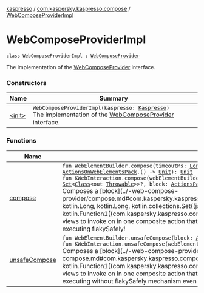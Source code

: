 [kaspresso](../../index.md) / [com.kaspersky.kaspresso.compose](../index.md) / [WebComposeProviderImpl](./index.md)

# WebComposeProviderImpl

`class WebComposeProviderImpl : `[`WebComposeProvider`](../-web-compose-provider/index.md)

The implementation of the [WebComposeProvider](../-web-compose-provider/index.md) interface.

### Constructors

| Name | Summary |
|---|---|
| [&lt;init&gt;](-init-.md) | `WebComposeProviderImpl(kaspresso: `[`Kaspresso`](../../com.kaspersky.kaspresso.kaspresso/-kaspresso/index.md)`)`<br>The implementation of the [WebComposeProvider](../-web-compose-provider/index.md) interface. |

### Functions

| Name | Summary |
|---|---|
| [compose](compose.md) | `fun WebElementBuilder.compose(timeoutMs: `[`Long`](https://kotlinlang.org/api/latest/jvm/stdlib/kotlin/-long/index.html)`?, intervalMs: `[`Long`](https://kotlinlang.org/api/latest/jvm/stdlib/kotlin/-long/index.html)`?, allowedExceptions: `[`Set`](https://kotlinlang.org/api/latest/jvm/stdlib/kotlin.collections/-set/index.html)`<`[`Class`](https://developer.android.com/reference/java/lang/Class.html)`<out `[`Throwable`](https://kotlinlang.org/api/latest/jvm/stdlib/kotlin/-throwable/index.html)`>>?, block: `[`ActionsOnWebElementsPack`](../../com.kaspersky.kaspresso.compose.pack/-actions-on-web-elements-pack/index.md)`.() -> `[`Unit`](https://kotlinlang.org/api/latest/jvm/stdlib/kotlin/-unit/index.html)`): `[`Unit`](https://kotlinlang.org/api/latest/jvm/stdlib/kotlin/-unit/index.html)<br>`fun KWebInteraction.compose(webElementBuilder: WebElementBuilder, timeoutMs: `[`Long`](https://kotlinlang.org/api/latest/jvm/stdlib/kotlin/-long/index.html)`?, intervalMs: `[`Long`](https://kotlinlang.org/api/latest/jvm/stdlib/kotlin/-long/index.html)`?, allowedExceptions: `[`Set`](https://kotlinlang.org/api/latest/jvm/stdlib/kotlin.collections/-set/index.html)`<`[`Class`](https://developer.android.com/reference/java/lang/Class.html)`<out `[`Throwable`](https://kotlinlang.org/api/latest/jvm/stdlib/kotlin/-throwable/index.html)`>>?, block: `[`ActionsPack`](../../com.kaspersky.kaspresso.compose.pack/-actions-pack/index.md)`<KWebInteraction>.() -> `[`Unit`](https://kotlinlang.org/api/latest/jvm/stdlib/kotlin/-unit/index.html)`): `[`Unit`](https://kotlinlang.org/api/latest/jvm/stdlib/kotlin/-unit/index.html)<br>Composes a [block](../-web-compose-provider/compose.md#com.kaspersky.kaspresso.compose.WebComposeProvider$compose(com.agoda.kakao.web.WebElementBuilder, kotlin.Long, kotlin.Long, kotlin.collections.Set((java.lang.Class((kotlin.Throwable)))), kotlin.Function1((com.kaspersky.kaspresso.compose.pack.ActionsOnWebElementsPack, kotlin.Unit)))/block) of actions with their web views to invoke on in one composite action that succeeds if at least one of it's parts succeeds. Please, be aware of `or` sections are executing flakySafely! |
| [unsafeCompose](unsafe-compose.md) | `fun WebElementBuilder.unsafeCompose(block: `[`ActionsOnWebElementsPack`](../../com.kaspersky.kaspresso.compose.pack/-actions-on-web-elements-pack/index.md)`.() -> `[`Unit`](https://kotlinlang.org/api/latest/jvm/stdlib/kotlin/-unit/index.html)`): `[`Unit`](https://kotlinlang.org/api/latest/jvm/stdlib/kotlin/-unit/index.html)<br>`fun KWebInteraction.unsafeCompose(webElementBuilder: WebElementBuilder, block: `[`ActionsPack`](../../com.kaspersky.kaspresso.compose.pack/-actions-pack/index.md)`<KWebInteraction>.() -> `[`Unit`](https://kotlinlang.org/api/latest/jvm/stdlib/kotlin/-unit/index.html)`): `[`Unit`](https://kotlinlang.org/api/latest/jvm/stdlib/kotlin/-unit/index.html)<br>Composes a [block](../-web-compose-provider/unsafe-compose.md#com.kaspersky.kaspresso.compose.WebComposeProvider$unsafeCompose(com.agoda.kakao.web.WebElementBuilder, kotlin.Function1((com.kaspersky.kaspresso.compose.pack.ActionsOnWebElementsPack, kotlin.Unit)))/block) of actions with their web views to invoke on in one composite action that succeeds if at least one of it's parts succeeds. Please, be aware of `or` sections are executing without flakySafely mechanism     even though there may be flakySafely interceptors in your Kaspresso settings! |
